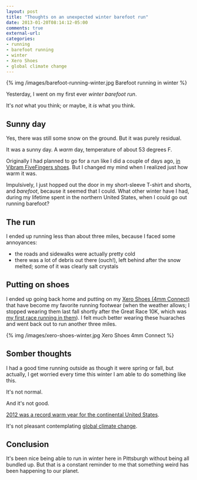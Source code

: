 ```yaml
---
layout: post
title: "Thoughts on an unexpected winter barefoot run"
date: 2013-01-20T08:14:12-05:00
comments: true
external-url: 
categories: 
- running
- barefoot running
- winter
- Xero Shoes
- global climate change
---
```

{% img /images/barefoot-running-winter.jpg Barefoot running in winter %}

Yesterday, I went on my first ever *winter barefoot run*.

It's *not* what you think; or maybe, it *is* what you think.

<!--more-->

## Sunny day

Yes, there was still some snow on the ground. But it was purely residual.

It was a sunny day. A *warm* day, temperature of about 53 degrees F.

Originally I had planned to go for a run like I did a couple of days ago, [in Vibram FiveFingers shoes](/blog/2013/01/17/winter-running-in-vibram-fivefingers-shoes-revisited/). But I changed my mind when I realized just how warm it was.

Impulsively, I just hopped out the door in my short-sleeve T-shirt and shorts, and *barefoot*, because it seemed that I could. What other winter have I had, during my lifetime spent in the northern United States, when I could go out running barefoot?

## The run

I ended up running less than about three miles, because I faced some annoyances:

- the roads and sidewalks were actually pretty cold
- there was a lot of debris out there (ouch!), left behind after the snow melted; some of it was clearly salt crystals

## Putting on shoes

I ended up going back home and putting on my [Xero Shoes (4mm Connect)](/blog/2012/07/26/walking-and-running-in-invisible-shoes-a-review) that have become my favorite running footwear (when the weather allows; I stopped wearing them last fall shortly after the Great Race 10K, which was [my first race running in them](/blog/2012/09/30/running-my-10th-great-race-10k-obscene-but-in-a-good-way/)). I felt much better wearing these huaraches and went back out to run another three miles.

{% img /images/xero-shoes-winter.jpg Xero Shoes 4mm Connect %}

## Somber thoughts

I had a good time running outside as though it were spring or fall, but actually, I get worried every time this winter I am able to do something like this.

It's not normal.

And it's not good.

[2012 was a record warm year for the continental United States](http://www.wunderground.com/blog/weatherhistorian/comment.html?entrynum=112).

It's not pleasant contemplating [global climate change](http://climate.nasa.gov/).

## Conclusion

It's been nice being able to run in winter here in Pittsburgh without being all bundled up. But that is a constant reminder to me that something weird has been happening to our planet.
